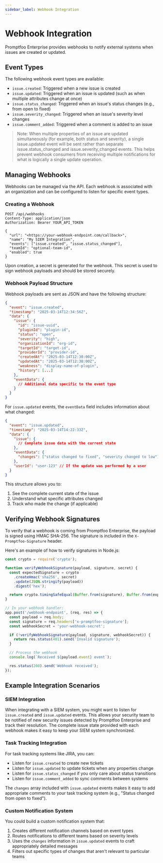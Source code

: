 ```yaml
---
sidebar_label: Webhook Integration
---
```


# Webhook Integration

Promptfoo Enterprise provides webhooks to notify external systems when issues are created or updated.

## Event Types

The following webhook event types are available:

- `issue.created`: Triggered when a new issue is created
- `issue.updated`: Triggered when an issue is updated (such as when multiple attributes change at once)
- `issue.status_changed`: Triggered when an issue's status changes (e.g., from open to fixed)
- `issue.severity_changed`: Triggered when an issue's severity level changes
- `issue.comment_added`: Triggered when a comment is added to an issue

> Note: When multiple properties of an issue are updated simultaneously (for example, both status and severity), a single issue.updated event will be sent rather than separate issue.status_changed and issue.severity_changed events. This helps prevent webhook consumers from receiving multiple notifications for what is logically a single update operation.

## Managing Webhooks

Webhooks can be managed via the API. Each webhook is associated with an organization and can be configured to listen for specific event types.

### Creating a Webhook

```
POST /api/webhooks
Content-Type: application/json
Authorization: Bearer YOUR_API_TOKEN

{
  "url": "<https://your-webhook-endpoint.com/callback>",
  "name": "My SIEM Integration",
  "events": ["issue.created", "issue.status_changed"],
  "teamId": "optional-team-id",
  "enabled": true
}

```

Upon creation, a secret is generated for the webhook. This secret is used to sign webhook payloads and should be stored securely.

### Webhook Payload Structure

Webhook payloads are sent as JSON and have the following structure:

```json
{
  "event": "issue.created",
  "timestamp": "2025-03-14T12:34:56Z",
  "data": {
    "issue": {
      "id": "issue-uuid",
      "pluginId": "plugin-id",
      "status": "open",
      "severity": "high",
      "organizationId": "org-id",
      "targetId": "target-id",
      "providerId": "provider-id",
      "createdAt": "2025-03-14T12:30:00Z",
      "updatedAt": "2025-03-14T12:30:00Z",
      "weakness": "display-name-of-plugin",
      "history": [...]
    },
    "eventData": {
      // Additional data specific to the event type
    }
  }
}

```

For `issue.updated` events, the `eventData` field includes information about what changed:

```json
{
  "event": "issue.updated",
  "timestamp": "2025-03-14T14:22:33Z",
  "data": {
    "issue": {
      // Complete issue data with the current state
    },
    "eventData": {
      "changes": ["status changed to fixed", "severity changed to low"]
    },
    "userId": "user-123" // If the update was performed by a user
  }
}
```

This structure allows you to:

1. See the complete current state of the issue
2. Understand what specific attributes changed
3. Track who made the change (if applicable)

## Verifying Webhook Signatures

To verify that a webhook is coming from Promptfoo Enterprise, the payload is signed using HMAC SHA-256. The signature is included in the `X-Promptfoo-Signature` header.

Here's an example of how to verify signatures in Node.js:

```jsx
const crypto = require('crypto');

function verifyWebhookSignature(payload, signature, secret) {
  const expectedSignature = crypto
    .createHmac('sha256', secret)
    .update(JSON.stringify(payload))
    .digest('hex');

  return crypto.timingSafeEqual(Buffer.from(signature), Buffer.from(expectedSignature));
}

// In your webhook handler:
app.post('/webhook-endpoint', (req, res) => {
  const payload = req.body;
  const signature = req.headers['x-promptfoo-signature'];
  const webhookSecret = 'your-webhook-secret';

  if (!verifyWebhookSignature(payload, signature, webhookSecret)) {
    return res.status(401).send('Invalid signature');
  }

  // Process the webhook
  console.log(`Received ${payload.event} event`);

  res.status(200).send('Webhook received');
});
```

## Example Integration Scenarios

### SIEM Integration

When integrating with a SIEM system, you might want to listen for `issue.created` and `issue.updated` events. This allows your security team to be notified of new security issues detected by Promptfoo Enterprise and track their resolution. The complete issue state provided with each webhook makes it easy to keep your SIEM system synchronized.

### Task Tracking Integration

For task tracking systems like JIRA, you can:

- Listen for `issue.created` to create new tickets
- Listen for `issue.updated` to update tickets when any properties change
- Listen for `issue.status_changed` if you only care about status transitions
- Listen for `issue.comment_added` to sync comments between systems

The `changes` array included with `issue.updated` events makes it easy to add appropriate comments to your task tracking system (e.g., "Status changed from open to fixed").

### Custom Notification System

You could build a custom notification system that:

1. Creates different notification channels based on event types
2. Routes notifications to different teams based on severity levels
3. Uses the `changes` information in `issue.updated` events to craft appropriately detailed messages
4. Filters out specific types of changes that aren't relevant to particular teams
